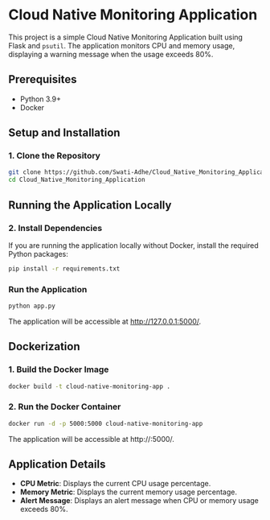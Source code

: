 # Cloud Native Monitoring Application

This project is a simple Cloud Native Monitoring Application built using Flask and `psutil`. The application monitors CPU and memory usage, displaying a warning message when the usage exceeds 80%.

## Prerequisites

- Python 3.9+
- Docker

## Setup and Installation

### 1. Clone the Repository

```bash
git clone https://github.com/Swati-Adhe/Cloud_Native_Monitoring_Application.git
cd Cloud_Native_Monitoring_Application
```
## Running the Application Locally

### 2. Install Dependencies

If you are running the application locally without Docker, install the required Python packages:
```bash
pip install -r requirements.txt
```

### Run the Application
```bash
python app.py
```
The application will be accessible at http://127.0.0.1:5000/.

## Dockerization
### 1. Build the Docker Image
```bash
docker build -t cloud-native-monitoring-app .
```

### 2. Run the Docker Container
```bash
docker run -d -p 5000:5000 cloud-native-monitoring-app
```
The application will be accessible at http://<your-docker-host>:5000/.

## Application Details

- **CPU Metric**: Displays the current CPU usage percentage.
- **Memory Metric**: Displays the current memory usage percentage.
- **Alert Message**: Displays an alert message when CPU or memory usage exceeds 80%.
